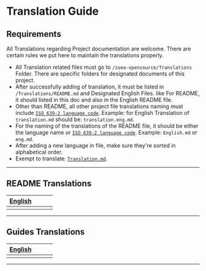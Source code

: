 # Translation Guide

## Requirements

All Translations regarding Project documentation are welcome. There are certain rules we put here to maintain the translations properly.

- All Translation related files must go to `/zoea-opensource/Translations` Folder. There are specific folders for designated documents of this project.
- After successfully adding of translation, it must be listed in `/Translations/README.md` and Designated English Files. like For README, it should listed in this doc and also in the English README file.
- Other than README, all other project file translations naming must include [`ISO 639-2 language code`](https://en.wikipedia.org/wiki/List_of_ISO_639-2_codes). Example: for English Translation of `translation.md` should be: `translation.eng.md`.
- For the naming of the translations of the README file, it should be either the language name or [`ISO 639-2 language code`](https://en.wikipedia.org/wiki/List_of_ISO_639-2_codes). Example: `English.md` or `eng.md`.
- After adding a new language in file, make sure they're sorted in alphabetical order.
- Exempt to translate: [`Translation.md`](README.md).

---

## README Translations

<!--- readme translations will be listed here:

What will be listed? the language the translation has been made in, for example, |english|swahili|french| and so on 

-->

|[English](https://github.com/rezzcode/zoea-opensource/blob/main/README.md)||||
|----|----|----|----|
||||
---

## Guides Translations

|[English](https://github.com/rezzcode/zoea-opensource/tree/main/Guides)||||
|----|----|----|----|
||||

---
